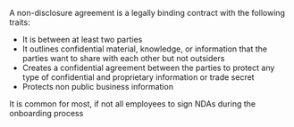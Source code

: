 A non-disclosure agreement is a legally binding contract with the following traits:
- It is between at least two parties
- It outlines confidential material, knowledge, or information that the parties want to share with each other but not outsiders
- Creates a confidential agreement between the parties to protect any type of confidential and proprietary information or trade secret
- Protects non public business information

It is common for most, if not all employees to sign NDAs during the onboarding process
